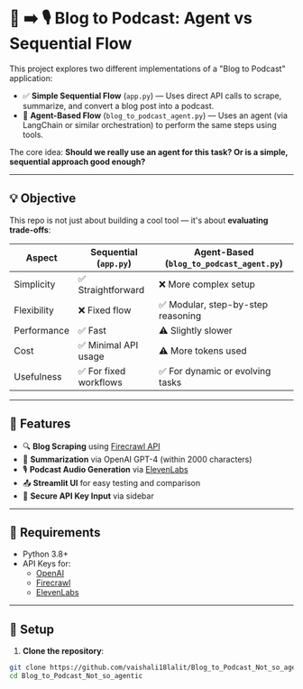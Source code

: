 # 📰 ➡️ 🎙️ Blog to Podcast: Agent vs Sequential Flow

This project explores two different implementations of a "Blog to Podcast" application:

- ✅ **Simple Sequential Flow** (`app.py`) — Uses direct API calls to scrape, summarize, and convert a blog post into a podcast.
- 🧠 **Agent-Based Flow** (`blog_to_podcast_agent.py`) — Uses an agent (via LangChain or similar orchestration) to perform the same steps using tools.

The core idea: **Should we really use an agent for this task? Or is a simple, sequential approach good enough?**

---

## 💡 Objective

This repo is not just about building a cool tool — it's about **evaluating trade-offs**:

| Aspect | Sequential (`app.py`) | Agent-Based (`blog_to_podcast_agent.py`) |
|--------|------------------------|------------------------------------------|
| Simplicity | ✅ Straightforward | ❌ More complex setup |
| Flexibility | ❌ Fixed flow | ✅ Modular, step-by-step reasoning |
| Performance | ✅ Fast | ⚠️ Slightly slower |
| Cost | ✅ Minimal API usage | ⚠️ More tokens used |
| Usefulness | ✅ For fixed workflows | ✅ For dynamic or evolving tasks |

---

## 🔧 Features

- 🔍 **Blog Scraping** using [Firecrawl API](https://www.firecrawl.dev/)
- 🧠 **Summarization** via OpenAI GPT-4 (within 2000 characters)
- 🎙️ **Podcast Audio Generation** via [ElevenLabs](https://www.elevenlabs.io/)
- 📤 **Streamlit UI** for easy testing and comparison
- 🔑 **Secure API Key Input** via sidebar

---

## 🔑 Requirements

- Python 3.8+
- API Keys for:
  - [OpenAI](https://platform.openai.com/account/api-keys)
  - [Firecrawl](https://www.firecrawl.dev/)
  - [ElevenLabs](https://www.elevenlabs.io/)

---

## 🚀 Setup

1. **Clone the repository**:

```bash
git clone https://github.com/vaishali18lalit/Blog_to_Podcast_Not_so_agentic.git
cd Blog_to_Podcast_Not_so_agentic
